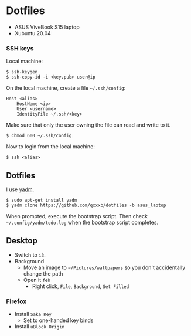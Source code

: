 # Dotfiles

- ASUS ViveBook S15 laptop
- Xubuntu 20.04

### SSH keys

Local machine:
```
$ ssh-keygen
$ ssh-copy-id -i <key.pub> user@ip
```

On the local machine, create a file `~/.ssh/config`:
```sshconfig
Host <alias>
    HostName <ip>
    User <username>
    IdentityFile ~/.ssh/<key>
```

Make sure that only the user owning the file can read and write to it.
```
$ chmod 600 ~/.ssh/config
```

Now to login from the local machine:
```
$ ssh <alias>
```

## Dotfiles

I use [yadm](https://yadm.io/).

```
$ sudo apt-get install yadm
$ yadm clone https://github.com/qxxxb/dotfiles -b asus_laptop
```

When prompted, execute the bootstrap script.
Then check `~/.config/yadm/todo.log` when the bootstrap script completes.

## Desktop

- Switch to `i3`.
- Background
  - Move an image to `~/Pictures/wallpapers` so you don't accidentally change
    the path
  - Open it `feh`
      - Right click, `File`, `Background`, `Set Filled`

### Firefox

- Install `Saka Key`
  - Set to one-handed key binds
- Install `uBlock Origin`
